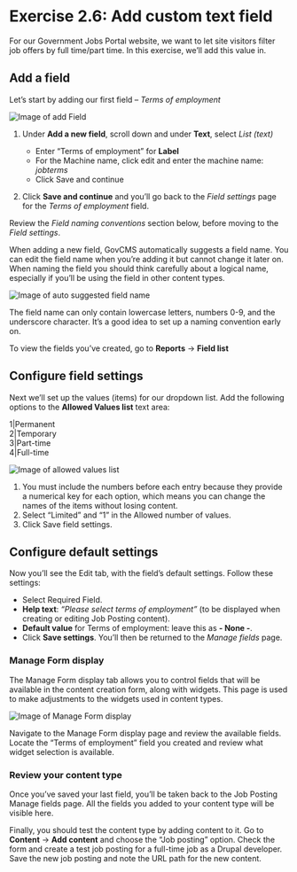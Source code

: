 # Exercise 2.6: Add custom text field

For our Government Jobs Portal website, we want to let site visitors filter job offers by full time/part time. In this exercise, we’ll add this value in.

## Add a field

Let’s start by adding our first field – _Terms of employment_

![Image of add Field](../.gitbook/assets/37%20%282%29.png)

1. Under **Add a new field**, scroll down and under **Text**, select _List \(text\)_
   * Enter “Terms of employment” for **Label**
   * For the Machine name, click edit and enter the machine name: _jobterms_
   * Click Save and continue

2. Click **Save and continue** and you’ll go back to the _Field settings_ page for the _Terms of employment_ field.

Review the _Field naming conventions_ section below, before moving to the _Field settings_.

When adding a new field, GovCMS automatically suggests a field name. You can edit the field name when you’re adding it but cannot change it later on. When naming the field you should think carefully about a logical name, especially if you’ll be using the field in other content types.

![Image of auto suggested field name](../.gitbook/assets/38%20%282%29.png)

The field name can only contain lowercase letters, numbers 0-9, and the underscore character. It’s a good idea to set up a naming convention early on.

To view the fields you’ve created, go to **Reports** → **Field list**

## Configure field settings

Next we’ll set up the values \(items\) for our dropdown list. Add the following options to the **Allowed Values list** text area:

1\|Permanent  
2\|Temporary  
3\|Part-time  
4\|Full-time  

![Image of allowed values list](../.gitbook/assets/39%20%282%29.png)


1. You must include the numbers before each entry because they provide a numerical key for each option, which means you can change the names of the items without losing content.
2. Select “Limited” and “1” in the Allowed number of values.
3. Click Save field settings.


## Configure default settings

Now you’ll see the Edit tab, with the field’s default settings. Follow these settings:

* Select Required Field.
* **Help text**: _“Please select terms of employment”_ \(to be displayed when creating or editing Job Posting content\).
* **Default value** for Terms of employment: leave this as **- None -**.
* Click **Save settings**. You’ll then be returned to the _Manage fields_ page.

### Manage Form display

The Manage Form display tab allows you to control fields that will be available in the content creation form, along with widgets. This page is used to make adjustments to the widgets used in content types. 

![Image of Manage Form display](../.gitbook/assets/41%20%282%29.png) 

Navigate to the Manage Form display page and review the available fields. Locate the “Terms of employment” field you created and review what widget selection is available.

### Review your content type

Once you’ve saved your last field, you’ll be taken back to the Job Posting Manage fields page. All the fields you added to your content type will be visible here.

Finally, you should test the content type by adding content to it. Go to **Content** → **Add content** and choose the “Job posting” option. Check the form and create a test job posting for a full-time job as a Drupal developer. Save the new job posting and note the URL path for the new content.

